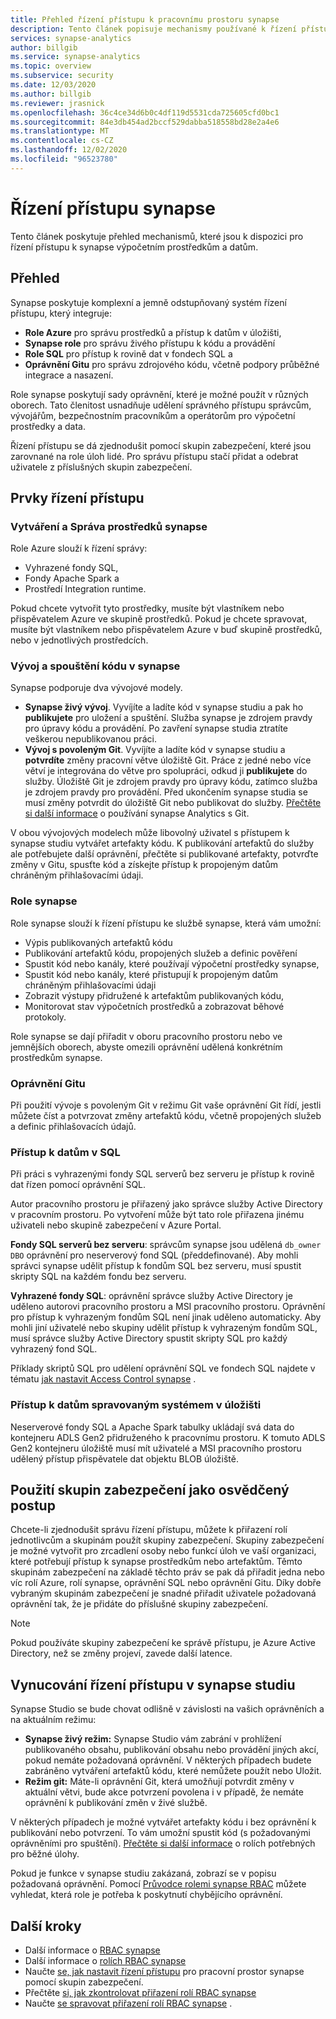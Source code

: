 ```yaml
---
title: Přehled řízení přístupu k pracovnímu prostoru synapse
description: Tento článek popisuje mechanismy používané k řízení přístupu k pracovnímu prostoru synapse a artefaktům a artefaktům kódu, které obsahuje.
services: synapse-analytics
author: billgib
ms.service: synapse-analytics
ms.topic: overview
ms.subservice: security
ms.date: 12/03/2020
ms.author: billgib
ms.reviewer: jrasnick
ms.openlocfilehash: 36c4ce34d6b0c4df119d5531cda725605cfd0bc1
ms.sourcegitcommit: 84e3db454ad2bccf529dabba518558bd28e2a4e6
ms.translationtype: MT
ms.contentlocale: cs-CZ
ms.lasthandoff: 12/02/2020
ms.locfileid: "96523780"
---
```

# <a name="synapse-access-control"></a>Řízení přístupu synapse 

Tento článek poskytuje přehled mechanismů, které jsou k dispozici pro řízení přístupu k synapse výpočetním prostředkům a datům.  

## <a name="overview"></a>Přehled

Synapse poskytuje komplexní a jemně odstupňovaný systém řízení přístupu, který integruje: 
- **Role Azure** pro správu prostředků a přístup k datům v úložišti, 
- **Synapse role** pro správu živého přístupu k kódu a provádění 
- **Role SQL** pro přístup k rovině dat v fondech SQL a 
- **Oprávnění Gitu** pro správu zdrojového kódu, včetně podpory průběžné integrace a nasazení.  

Role synapse poskytují sady oprávnění, které je možné použít v různých oborech. Tato členitost usnadňuje udělení správného přístupu správcům, vývojářům, bezpečnostním pracovníkům a operátorům pro výpočetní prostředky a data.

Řízení přístupu se dá zjednodušit pomocí skupin zabezpečení, které jsou zarovnané na role úloh lidé.  Pro správu přístupu stačí přidat a odebrat uživatele z příslušných skupin zabezpečení.

## <a name="access-control-elements"></a>Prvky řízení přístupu

### <a name="creating-and-managing-synapse-resources"></a>Vytváření a Správa prostředků synapse

Role Azure slouží k řízení správy: 
- Vyhrazené fondy SQL, 
- Fondy Apache Spark a 
- Prostředí Integration runtime. 

Pokud chcete vytvořit tyto prostředky, musíte být vlastníkem nebo přispěvatelem Azure ve skupině prostředků.  Pokud je chcete spravovat, musíte být vlastníkem nebo přispěvatelem Azure v buď skupině prostředků, nebo v jednotlivých prostředcích. 

### <a name="developing-and-executing-code-in-synapse"></a>Vývoj a spouštění kódu v synapse 

Synapse podporuje dva vývojové modely.

- **Synapse živý vývoj**.  Vyvíjíte a ladíte kód v synapse studiu a pak ho **publikujete** pro uložení a spuštění.  Služba synapse je zdrojem pravdy pro úpravy kódu a provádění.  Po zavření synapse studia ztratíte veškerou nepublikovanou práci.  
- **Vývoj s povoleným Git**. Vyvíjíte a ladíte kód v synapse studiu a **potvrdíte** změny pracovní větve úložiště Git. Práce z jedné nebo více větví je integrována do větve pro spolupráci, odkud ji **publikujete** do služby.  Úložiště Git je zdrojem pravdy pro úpravy kódu, zatímco služba je zdrojem pravdy pro provádění. Před ukončením synapse studia se musí změny potvrdit do úložiště Git nebo publikovat do služby. [Přečtěte si další informace](https://go.microsoft.com/fwlink/?linkid=2150100) o používání synapse Analytics s Git.

V obou vývojových modelech může libovolný uživatel s přístupem k synapse studiu vytvářet artefakty kódu.  K publikování artefaktů do služby ale potřebujete další oprávnění, přečtěte si publikované artefakty, potvrďte změny v Gitu, spusťte kód a získejte přístup k propojeným datům chráněným přihlašovacími údaji.

### <a name="synapse-roles"></a>Role synapse

Role synapse slouží k řízení přístupu ke službě synapse, která vám umožní: 
- Výpis publikovaných artefaktů kódu 
- Publikování artefaktů kódu, propojených služeb a definic pověření
- Spustit kód nebo kanály, které používají výpočetní prostředky synapse,
- Spustit kód nebo kanály, které přistupují k propojeným datům chráněným přihlašovacími údaji
- Zobrazit výstupy přidružené k artefaktům publikovaných kódu,
- Monitorovat stav výpočetních prostředků a zobrazovat běhové protokoly.

Role synapse se dají přiřadit v oboru pracovního prostoru nebo ve jemnějších oborech, abyste omezili oprávnění udělená konkrétním prostředkům synapse.

### <a name="git-permissions"></a>Oprávnění Gitu

Při použití vývoje s povoleným Git v režimu Git vaše oprávnění Git řídí, jestli můžete číst a potvrzovat změny artefaktů kódu, včetně propojených služeb a definic přihlašovacích údajů.   
   
### <a name="accessing-data-in-sql"></a>Přístup k datům v SQL

Při práci s vyhrazenými fondy SQL serverů bez serveru je přístup k rovině dat řízen pomocí oprávnění SQL. 

Autor pracovního prostoru je přiřazený jako správce služby Active Directory v pracovním prostoru.  Po vytvoření může být tato role přiřazena jinému uživateli nebo skupině zabezpečení v Azure Portal.

**Fondy SQL serverů bez serveru**: správcům synapse jsou udělená `db_owner` `DBO` oprávnění pro neserverový fond SQL (předdefinované). Aby mohli správci synapse udělit přístup k fondům SQL bez serveru, musí spustit skripty SQL na každém fondu bez serveru.  

**Vyhrazené fondy SQL**: oprávnění správce služby Active Directory je uděleno autorovi pracovního prostoru a MSI pracovního prostoru.  Oprávnění pro přístup k vyhrazeným fondům SQL není jinak uděleno automaticky. Aby mohli jiní uživatelé nebo skupiny udělit přístup k vyhrazeným fondům SQL, musí správce služby Active Directory spustit skripty SQL pro každý vyhrazený fond SQL.

Příklady skriptů SQL pro udělení oprávnění SQL ve fondech SQL najdete v tématu [jak nastavit Access Control synapse](./how-to-set-up-access-control.md) .  

 ### <a name="accessing-system-managed-data-in-storage"></a>Přístup k datům spravovaným systémem v úložišti

Neserverové fondy SQL a Apache Spark tabulky ukládají svá data do kontejneru ADLS Gen2 přidruženého k pracovnímu prostoru.  K tomuto ADLS Gen2 kontejneru úložiště musí mít uživatelé a MSI pracovního prostoru udělený přístup přispěvatele dat objektu BLOB úložiště.  

## <a name="using-security-groups-as-a-best-practice"></a>Použití skupin zabezpečení jako osvědčený postup

Chcete-li zjednodušit správu řízení přístupu, můžete k přiřazení rolí jednotlivcům a skupinám použít skupiny zabezpečení. Skupiny zabezpečení je možné vytvořit pro zrcadlení osoby nebo funkcí úloh ve vaší organizaci, které potřebují přístup k synapse prostředkům nebo artefaktům.  Těmto skupinám zabezpečení na základě těchto práv se pak dá přiřadit jedna nebo víc rolí Azure, rolí synapse, oprávnění SQL nebo oprávnění Gitu. Díky dobře vybraným skupinám zabezpečení je snadné přiřadit uživatele požadovaná oprávnění tak, že je přidáte do příslušné skupiny zabezpečení. 

>[!Note]
>Pokud používáte skupiny zabezpečení ke správě přístupu, je Azure Active Directory, než se změny projeví, zavede další latence. 

## <a name="access-control-enforcement-in-synapse-studio"></a>Vynucování řízení přístupu v synapse studiu

Synapse Studio se bude chovat odlišně v závislosti na vašich oprávněních a na aktuálním režimu:
- **Synapse živý režim:** Synapse Studio vám zabrání v prohlížení publikovaného obsahu, publikování obsahu nebo provádění jiných akcí, pokud nemáte požadovaná oprávnění.  V některých případech budete zabráněno vytváření artefaktů kódu, které nemůžete použít nebo Uložit. 
- **Režim git:** Máte-li oprávnění Git, která umožňují potvrdit změny v aktuální větvi, bude akce potvrzení povolena i v případě, že nemáte oprávnění k publikování změn v živé službě.  

V některých případech je možné vytvářet artefakty kódu i bez oprávnění k publikování nebo potvrzení.  To vám umožní spustit kód (s požadovanými oprávněními pro spuštění). [Přečtěte si další informace](./synapse-workspace-understand-what-role-you-need.md) o rolích potřebných pro běžné úlohy. 

Pokud je funkce v synapse studiu zakázaná, zobrazí se v popisu požadovaná oprávnění.  Pomocí [Průvodce rolemi synapse RBAC](./synapse-workspace-synapse-rbac-roles.md#synapse-rbac-actions-and-the-roles-that-permit-them) můžete vyhledat, která role je potřeba k poskytnutí chybějícího oprávnění.


## <a name="next-steps"></a>Další kroky

- Další informace o [RBAC synapse](./synapse-workspace-synapse-rbac.md)
- Další informace o [rolích RBAC synapse](./synapse-workspace-synapse-rbac-roles.md)
- Naučte [se, jak nastavit řízení přístupu](./how-to-set-up-access-control.md) pro pracovní prostor synapse pomocí skupin zabezpečení.
- Přečtěte [si, jak zkontrolovat přiřazení rolí RBAC synapse](./how-to-review-synapse-rbac-role-assignments.md)
- Naučte [se spravovat přiřazení rolí RBAC synapse](./how-to-manage-synapse-rbac-role-assignments.md) .